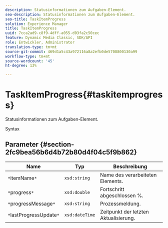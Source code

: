 ```yaml
---
description: Statusinformationen zum Aufgaben-Element.
seo-description: Statusinformationen zum Aufgaben-Element.
seo-title: TaskItemProgress
solution: Experience Manager
title: TaskItemProgress
uuid: 7cca2ad9-c8f9-4dff-a055-d03fa2c50cec
feature: Dynamic Media Classic, SDK/API
role: Entwickler, Administrator
translation-type: tm+mt
source-git-commit: 469d1a5c43a972116a8a2efb0de5708800130a99
workflow-type: tm+mt
source-wordcount: '45'
ht-degree: 13%

---
```



# TaskItemProgress{#taskitemprogress}

Statusinformationen zum Aufgaben-Element.

Syntax

## Parameter {#section-2fc9bea56b6d4b72b80d4f04c5f9b862}

| Name | Typ | Beschreibung |
|---|---|---|
| `*`itemName`*` | `xsd:string` | Name des verarbeiteten Elements. |
| `*`progress`*` | `xsd:double` | Fortschritt abgeschlossen %. |
| `*`progressMessage`*` | `xsd:string` | Prozessmeldung. |
| `*`lastProgressUpdate`*` | `xsd:dateTime` | Zeitpunkt der letzten Aktualisierung. |

